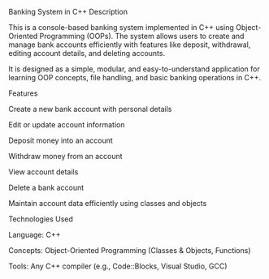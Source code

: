 Banking System in C++
Description

This is a console-based banking system implemented in C++ using Object-Oriented Programming (OOPs). The system allows users to create and manage bank accounts efficiently with features like deposit, withdrawal, editing account details, and deleting accounts.

It is designed as a simple, modular, and easy-to-understand application for learning OOP concepts, file handling, and basic banking operations in C++.

Features

Create a new bank account with personal details

Edit or update account information

Deposit money into an account

Withdraw money from an account

View account details

Delete a bank account

Maintain account data efficiently using classes and objects

Technologies Used

Language: C++

Concepts: Object-Oriented Programming (Classes & Objects, Functions)

Tools: Any C++ compiler (e.g., Code::Blocks, Visual Studio, GCC)
